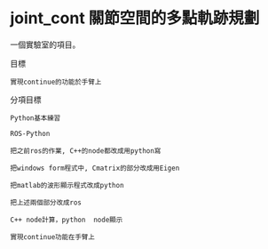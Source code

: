 # joint_cont 關節空間的多點軌跡規劃

一個實驗室的項目。
	

目標

	實現continue的功能於手臂上

分項目標

	Python基本練習

	ROS-Python

	把之前ros的作業, C++的node都改成用python寫

	把windows form程式中, Cmatrix的部分改成用Eigen

	把matlab的波形顯示程式改成python

	把上述兩個部分改成ros

	C++ node計算，python  node顯示

	實現continue功能在手臂上

